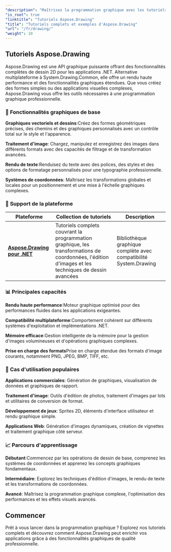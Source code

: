 ```yaml
---
"description": "Maîtrisez la programmation graphique avec les tutoriels Aspose.Drawing. Apprenez les transformations de coordonnées, la retouche d'images, les techniques de dessin et les effets visuels avancés sur plusieurs plateformes."
"is_root": true
"linktitle": "Tutoriels Aspose.Drawing"
"title": "Tutoriels complets et exemples d'Aspose.Drawing"
"url": "/fr/drawing/"
"weight": 10
---
```


## Tutoriels Aspose.Drawing

Aspose.Drawing est une API graphique puissante offrant des fonctionnalités complètes de dessin 2D pour les applications .NET. Alternative multiplateforme à System.Drawing.Common, elle offre un rendu haute performance et des fonctionnalités graphiques étendues. Que vous créiez des formes simples ou des applications visuelles complexes, Aspose.Drawing vous offre les outils nécessaires à une programmation graphique professionnelle.

### 🎨 **Fonctionnalités graphiques de base**

**Graphiques vectoriels et dessins**:Créez des formes géométriques précises, des chemins et des graphiques personnalisés avec un contrôle total sur le style et l'apparence.

**Traitement d'image**: Chargez, manipulez et enregistrez des images dans différents formats avec des capacités de filtrage et de transformation avancées.

**Rendu de texte**:Renduisez du texte avec des polices, des styles et des options de formatage personnalisés pour une typographie professionnelle.

**Systèmes de coordonnées**: Maîtrisez les transformations globales et locales pour un positionnement et une mise à l'échelle graphiques complexes.

### 🚀 **Support de la plateforme**

| Plateforme | Collection de tutoriels | Description |
|----------|---------------------|-------------|
| **[Aspose.Drawing pour .NET](./net/)** | Tutoriels complets couvrant la programmation graphique, les transformations de coordonnées, l'édition d'images et les techniques de dessin avancées | Bibliothèque graphique complète avec compatibilité System.Drawing |

### 📊 **Principales capacités**

**Rendu haute performance**:Moteur graphique optimisé pour des performances fluides dans les applications exigeantes.

**Compatibilité multiplateforme**:Comportement cohérent sur différents systèmes d'exploitation et implémentations .NET.

**Mémoire efficace**:Gestion intelligente de la mémoire pour la gestion d'images volumineuses et d'opérations graphiques complexes.

**Prise en charge des formats**Prise en charge étendue des formats d'image courants, notamment PNG, JPEG, BMP, TIFF, etc.

### 🎯 **Cas d'utilisation populaires**

**Applications commerciales**: Génération de graphiques, visualisation de données et graphiques de rapport.

**Traitement d'image**: Outils d'édition de photos, traitement d'images par lots et utilitaires de conversion de format.

**Développement de jeux**: Sprites 2D, éléments d'interface utilisateur et rendu graphique simple.

**Applications Web**: Génération d'images dynamiques, création de vignettes et traitement graphique côté serveur.

### 📈 **Parcours d'apprentissage**

**Débutant**:Commencez par les opérations de dessin de base, comprenez les systèmes de coordonnées et apprenez les concepts graphiques fondamentaux.

**Intermédiaire**: Explorez les techniques d'édition d'images, le rendu de texte et les transformations de coordonnées.

**Avancé**: Maîtrisez la programmation graphique complexe, l'optimisation des performances et les effets visuels avancés.

## Commencer

Prêt à vous lancer dans la programmation graphique ? Explorez nos tutoriels complets et découvrez comment Aspose.Drawing peut enrichir vos applications grâce à des fonctionnalités graphiques de qualité professionnelle.